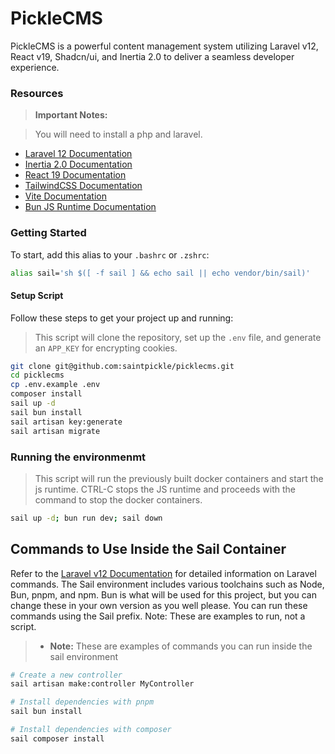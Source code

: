 # PickleCMS

PickleCMS is a powerful content management system utilizing Laravel v12, React v19, Shadcn/ui, and Inertia 2.0 to deliver a seamless developer experience. 

### Resources

> **Important Notes:**

> You will need to install a php and laravel.

- [Laravel 12 Documentation](https://laravel.com/docs/12.x)
- [Inertia 2.0 Documentation](https://inertiajs.com/)
- [React 19 Documentation](https://react.dev/learn)
- [TailwindCSS Documentation](https://tailwindcss.com/docs/)
- [Vite Documentation](https://vite.dev/guide/)
- [Bun JS Runtime Documentation](https://bun.sh/)

### Getting Started

To start, add this alias to your `.bashrc` or `.zshrc`:

```bash
alias sail='sh $([ -f sail ] && echo sail || echo vendor/bin/sail)'
```

#### Setup Script 

Follow these steps to get your project up and running:

> This script will clone the repository, set up the `.env` file, and generate an `APP_KEY` for encrypting cookies.

```bash
git clone git@github.com:saintpickle/picklecms.git
cd picklecms
cp .env.example .env
composer install
sail up -d
sail bun install
sail artisan key:generate
sail artisan migrate
```

### Running the environmenmt
> This script will run the previously built docker containers and start the js runtime. CTRL-C stops the JS runtime
> and proceeds with the command to stop the docker containers.

```bash
sail up -d; bun run dev; sail down
```

## Commands to Use Inside the Sail Container
Refer to the [Laravel v12 Documentation](https://laravel.com/docs/12.x) for detailed information on Laravel commands. The Sail environment includes various toolchains such as Node, Bun, pnpm, and npm. Bun is what will be used for this project, but you can change these in your own version as you well please. You can run these commands using the Sail prefix. Note: These are examples to run, not a script.

> - **Note:** These are examples of commands you can run inside the sail environment

```bash
# Create a new controller
sail artisan make:controller MyController

# Install dependencies with pnpm
sail bun install

# Install dependencies with composer
sail composer install
```

